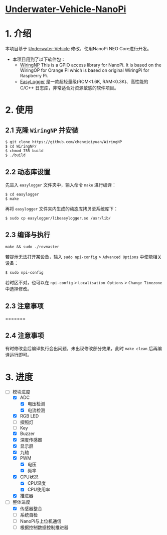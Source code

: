 # [Underwater-Vehicle-NanoPi](https://github.com/chenxiqiyuan/Underwater-Vehicle-NanoPi.git)

# 1. 介绍

本项目基于 [Underwater-Vehicle](https://github.com/zengwangfa/Underwater-Vehicle) 修改，使用NanoPi NEO Core进行开发。

- 本项目用到了以下软件包：
  - [WiringNP](https://github.com/chenxiqiyuan/WiringNP.git) This is a GPIO access library for NanoPi. It is based on the WiringOP for Orange PI which is based on original WiringPi for Raspberry Pi.
  - [EasyLogger](https://github.com/armink/EasyLogger) 是一款超轻量级(ROM<1.6K, RAM<0.3K)、高性能的 C/C++ 日志库，非常适合对资源敏感的软件项目。

# 2. 使用

## 2.1 克隆 `WiringNP` 并安装

```shell
$ git clone https://github.com/chenxiqiyuan/WiringNP
$ cd WiringNP/
$ chmod 755 build
$ ./build
```

## 2.2 动态库设置

先进入 `easylogger` 文件夹中，输入命令 `make` 进行编译：

```shell
$ cd easylogger
$ make
```

再将 `easylogger` 文件夹内生成的动态库拷贝至系统库下：

```shell
$ sudo cp easylogger/libeasylogger.so /usr/lib/
```

## 2.3 编译与执行

```shell
make && sudo ./rovmaster
```

若提示无法打开某设备，输入 `sudo npi-config` > `Advanced Options` 中使能相关设备：

```shell
$ sudo npi-config
```

若时区不对，也可以在 `npi-config` > `Localisation Options` > `Change Timezone` 中选择修改。
## 2.3 注意事项
=======

## 2.4 注意事项

有时修改会后编译执行会出问题，未出现修改部分效果，此时 `make clean` 后再编译运行即可。

# 3. 进度

- [ ] 模块进度
  - [x] ADC
    - [x] 电压检测
    - [x] 电流检测
  - [x] RGB LED
  - [ ] 探照灯
  - [ ] Key
  - [x] Buzzer
  - [x] 深度传感器
  - [x] 显示屏
  - [x] 九轴
  - [x] PWM
    - [x] 电压
    - [x] 频率
  - [x] CPU状况
    - [x] CPU温度
    - [x] CPU使用率
  - [x] 推进器
- [ ] 整体进度
  - [x] 传感器整合
  - [ ] 系统自检
  - [ ] NanoPi与上位机通信
  - [ ] 根据控制数据控制推进器